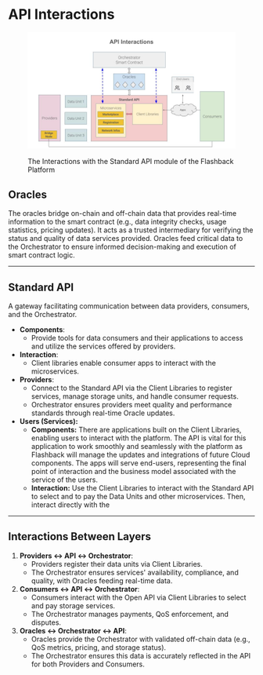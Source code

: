 # API Interactions

<figure><img src="../../.gitbook/assets/Flashback Ecosystem Diagrams (25).jpg" alt=""><figcaption><p>The Interactions with the Standard API module of the Flashback Platform</p></figcaption></figure>

## **Oracles**

The oracles bridge on-chain and off-chain data that provides real-time information to the smart contract (e.g., data integrity checks, usage statistics, pricing updates). It acts as a trusted intermediary for verifying the status and quality of data services provided. Oracles feed critical data to the Orchestrator to ensure informed decision-making and execution of smart contract logic.

***

## **Standard API**

A gateway facilitating communication between data providers, consumers, and the Orchestrator.

* **Components**:
  * Provide tools for data consumers and their applications to access and utilize the services offered by providers.
* **Interaction**:
  * Client libraries enable consumer apps to interact with the microservices.
* **Providers**:
  * Connect to the Standard API via the Client Libraries to register services, manage storage units, and handle consumer requests.
  * Orchestrator ensures providers meet quality and performance standards through real-time Oracle updates.
* **Users (Services):**
  * **Components:**  There are applications built on the Client Libraries, enabling users to interact with the platform. The API is vital for this application to work smoothly and seamlessly with the platform as Flashback will manage the updates and integrations of future Cloud components. The apps will serve end-users, representing the final point of interaction and the business model associated with the service of the users.
  * **Interaction:** Use the Client Libraries to interact with the Standard API to select and to pay the Data Units and other microservices. Then, interact directly with the&#x20;

***

## **Interactions Between Layers**

1. **Providers ↔ API ↔ Orchestrator**:
   * Providers register their data units via Client Libraries.
   * The Orchestrator ensures services' availability, compliance, and quality, with Oracles feeding real-time data.
2. **Consumers ↔ API ↔ Orchestrator**:
   * Consumers interact with the Open API via Client Libraries to select and pay storage services.
   * The Orchestrator manages payments, QoS enforcement, and disputes.
3. **Oracles ↔ Orchestrator ↔ API**:
   * Oracles provide the Orchestrator with validated off-chain data (e.g., QoS metrics, pricing, and storage status).
   * The Orchestrator ensures this data is accurately reflected in the API for both Providers and Consumers.
